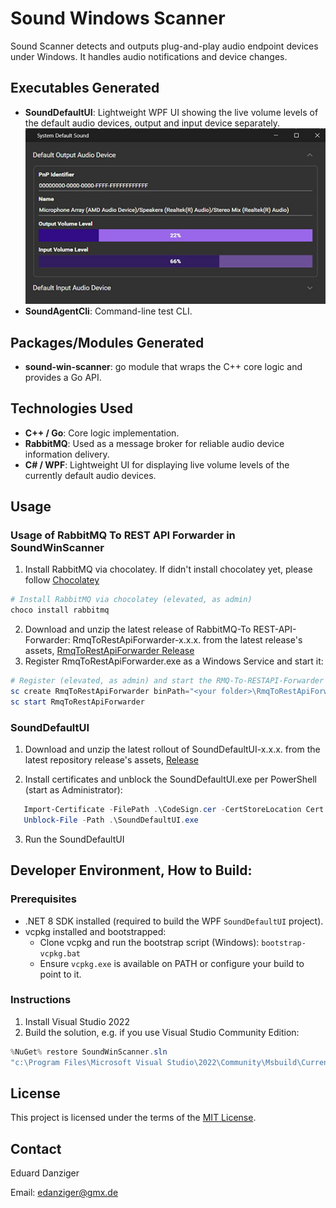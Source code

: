 # Sound Windows Scanner

Sound Scanner detects and outputs plug-and-play audio endpoint devices under Windows. It handles audio notifications and device changes.

## Executables Generated

- **SoundDefaultUI**: Lightweight WPF UI showing the live volume levels of the default audio devices, output and input device separately.
  ![SoundDefaultUI screenshot](202509011440SoundDefaultUI.jpg)
- **SoundAgentCli**: Command-line test CLI.

## Packages/Modules Generated

- **sound-win-scanner**: go module that wraps the C++ core logic and provides a Go API.


## Technologies Used

- **C++ / Go**: Core logic implementation.
- **RabbitMQ**: Used as a message broker for reliable audio device information delivery.
- **C# / WPF**: Lightweight UI for displaying live volume levels of the currently default audio devices.

## Usage

### Usage of RabbitMQ To REST API Forwarder in SoundWinScanner

1. Install RabbitMQ via chocolatey. If didn't install chocolatey yet, please follow [Chocolatey](https://chocolatey.org/install)

```powershell
# Install RabbitMQ via chocolatey (elevated, as admin)
choco install rabbitmq
```

2. Download and unzip the latest release of RabbitMQ-To REST-API-Forwarder: RmqToRestApiForwarder-x.x.x. from
the latest release's assets, [RmqToRestApiForwarder Release](https://github.com/eduarddanziger/rmq-to-rest-api-forwarder/releases/latest)
3. Register RmqToRestApiForwarder.exe as a Windows Service and start it:

```powershell
# Register (elevated, as admin) and start the RMQ-To-RESTAPI-Forwarder Windows Service
sc create RmqToRestApiForwarder binPath="<your folder>\RmqToRestApiForwarder.exe" start=auto
sc start RmqToRestApiForwarder
```

### SoundDefaultUI
1. Download and unzip the latest rollout of SoundDefaultUI-x.x.x. from the latest repository
release's assets, [Release](https://github.com/eduarddanziger/sound-win-scanner/releases/latest)

2. Install certificates and unblock the SoundDefaultUI.exe per PowerShell (start as Administrator):

```powershell
   Import-Certificate -FilePath .\CodeSign.cer -CertStoreLocation Cert:\LocalMachine\Root
   Unblock-File -Path .\SoundDefaultUI.exe
```
3. Run the SoundDefaultUI

## Developer Environment, How to Build:

### Prerequisites

- .NET 8 SDK installed (required to build the WPF `SoundDefaultUI` project).
- vcpkg installed and bootstrapped:
  - Clone vcpkg and run the bootstrap script (Windows): `bootstrap-vcpkg.bat`
  - Ensure `vcpkg.exe` is available on PATH or configure your build to point to it.

### Instructions

1. Install Visual Studio 2022
2. Build the solution, e.g. if you use Visual Studio Community Edition:
```powershell
%NuGet% restore SoundWinScanner.sln
"c:\Program Files\Microsoft Visual Studio\2022\Community\Msbuild\Current\Bin\MSBuild.exe" SoundWinScanner.sln /p:Configuration=Release /target:Rebuild -restore
```

## License

This project is licensed under the terms of the [MIT License](LICENSE).

## Contact

Eduard Danziger

Email: [edanziger@gmx.de](mailto:edanziger@gmx.de)
